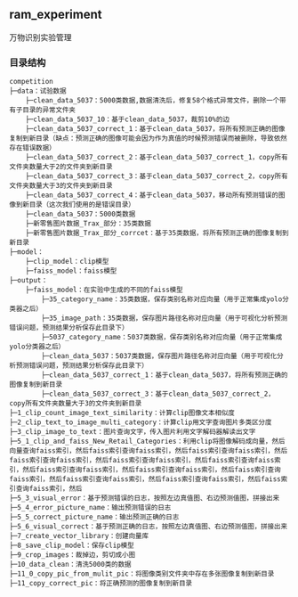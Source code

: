 ## ram_experiment
万物识别实验管理


### 目录结构

    competition
    ├─data：试验数据
        ├─clean_data_5037：5000类数据,数据清洗后，修复58个格式异常文件，删除一个带有子目录的异常文件夹
        ├─clean_data_5037_10：基于clean_data_5037，裁剪10%的边
        ├─clean_data_5037_correct_1：基于clean_data_5037，将所有预测正确的图像复制到新目录（缺点：预测正确的图像可能会因为作为真值的时候预测错误而被删除，导致依然存在错误数据）
        ├─clean_data_5037_correct_2：基于clean_data_5037_correct_1，copy所有文件夹数量大于2的文件夹到新目录
        ├─clean_data_5037_correct_3：基于clean_data_5037_correct_2，copy所有文件夹数量大于3的文件夹到新目录
        ├─clean_data_5037_correct_4：基于clean_data_5037，移动所有预测错误的图像到新目录（这次我们使用的是错误目录）
        ├─clean_data_5037：5000类数据
        ├─新零售图片数据_Trax_部分：35类数据
        ├─新零售图片数据_Trax_部分_corrcet：基于35类数据，将所有预测正确的图像复制到新目录
    ├─model：
        ├─clip_model：clip模型
        ├─faiss_model：faiss模型
    ├─output：
        ├─faiss_model：在实验中生成的不同的faiss模型
            ├─35_category_name：35类数据，保存类别名称对应向量（用于正常集成yolo分类器之后）
            ├─35_image_path：35类数据，保存图片路径名称对应向量（用于可视化分析预测错误问题，预测结果分析保存此目录下）
            ├─5037_category_name：5037类数据，保存类别名称对应向量（用于正常集成yolo分类器之后）
            ├─clean_data_5037：5037类数据，保存图片路径名称对应向量（用于可视化分析预测错误问题，预测结果分析保存此目录下）
            ├─clean_data_5037_correct_1：基于clean_data_5037，将所有预测正确的图像复制到新目录
            ├─clean_data_5037_correct_3：基于clean_data_5037_correct_2，copy所有文件夹数量大于3的文件夹到新目录
    ├─1_clip_count_image_text_similarity：计算clip图像文本相似度
    ├─2_clip_text_to_image_multi_category：计算clip用文字查询图片多类区分度
    ├─3_clip_image_to_text：图片查询文字，传入图片利用文字解码器解读出文字
    ├─5_1_clip_and_faiss_New_Retail_Categories：利用clip将图像解码成向量，然后向量查询faiss索引，然后faiss索引查询faiss索引，然后faiss索引查询faiss索引，然后faiss索引查询faiss索引，然后faiss索引查询faiss索引，然后faiss索引查询faiss索引，然后faiss索引查询faiss索引，然后faiss索引查询faiss索引，然后faiss索引查询faiss索引，然后faiss索引查询faiss索引，然后faiss索引查询faiss索引，然后faiss索引查询faiss索引，然后
    ├─5_3_visual_error：基于预测错误的日志，按照左边真值图、右边预测值图，拼接出来
    ├─5_4_error_picture_name：输出预测错误的日志
    ├─5_5_correct_picture_name：输出预测正确的日志
    ├─5_6_visual_correct：基于预测正确的日志，按照左边真值图、右边预测值图，拼接出来
    ├─7_create_vector_library：创建向量库
    ├─8_save_clip_model：保存clip模型
    ├─9_crop_images：裁掉边，剪切成小图
    ├─10_data_clean：清洗5000类的数据
    ├─11_0_copy_pic_from_mulit_pic：将图像类别文件夹中存在多张图像复制到新目录
    ├─11_copy_correct_pic：将正确预测的图像复制到新目录
    
